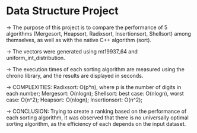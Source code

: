 # Data Structure Project

-> The purpose of this project is to compare the performance of 5 algorithms (Mergesort, Heapsort, Radixsort, Insertionsort, Shellsort) among themselves, as well as with the native C++ algorithm (sort).

-> The vectors were generated using mt19937_64 and uniform_int_distribution.

-> The execution times of each sorting algorithm are measured using the chrono library, and the results are displayed in seconds.

-> COMPLEXITIES:
Radixsort: O(p*n), where p is the number of digits in each number;
Mergesort: O(nlogn);
Shellsort: best case: O(nlogn),
worst case: O(n^2);
Heapsort: O(nlogn);
Insertionsort: O(n^2);

-> CONCLUSION:
Trying to create a ranking based on the performance of each sorting algorithm, it was observed that there is no universally optimal sorting algorithm, as the efficiency of each depends on the input dataset.

